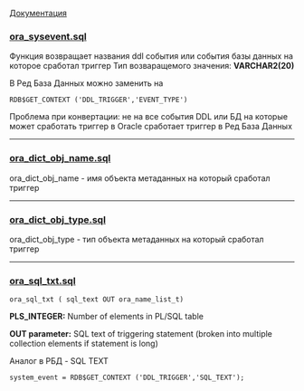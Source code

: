 [Документация](https://docs.oracle.com/en/database/oracle/oracle-database/21/lnpls/plsql-triggers.html#GUID-266DBF6D-AA74-490C-ADE5-962C10708C2D:~:text=Client%20Event%20Triggers-,10.15.1%20Event%20Attribute%20Functions,-By%20invoking%20system)

### [ora_sysevent.sql](ora_sysevent.sql)

Функция возвращает названия ddl события или события базы данных на которое сработал триггер
Тип возваращемого значения: **VARCHAR2(20)**

В Ред База Данных можно заменить на 

    RDB$GET_CONTEXT ('DDL_TRIGGER','EVENT_TYPE')

Проблема при конвертации: не на все события DDL или БД на которые может сработать триггер
в Oracle сработает триггер в Ред База Данных

---------------------------------------

### [ora_dict_obj_name.sql](ora_dict_obj_name.sql)

ora_dict_obj_name  - имя объекта метаданных на который сработал триггер 


---------------------------------------

### [ora_dict_obj_type.sql](ora_dict_obj_type.sql)

ora_dict_obj_type - тип объекта метаданных на который  сработал триггер

---------------------------------------
### [ora_sql_txt.sql](ora_sql_txt.sql)


    ora_sql_txt ( sql_text OUT ora_name_list_t)

**PLS_INTEGER:** Number of elements in PL/SQL table

**OUT parameter:** SQL text of triggering statement (broken into multiple collection elements if statement is long)

Аналог в РБД - SQL TEXT 
    
    system_event = RDB$GET_CONTEXT ('DDL_TRIGGER','SQL_TEXT');

